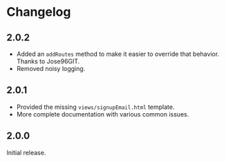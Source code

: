 # Changelog

## 2.0.2

* Added an `addRoutes` method to make it easier to override that behavior. Thanks to Jose96GIT.
* Removed noisy logging.

## 2.0.1

* Provided the missing `views/signupEmail.html` template.
* More complete documentation with various common issues.

## 2.0.0

Initial release.
